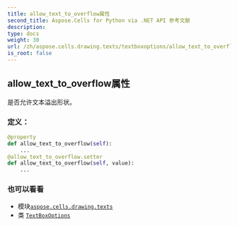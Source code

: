 ```yaml
---
title: allow_text_to_overflow属性
second_title: Aspose.Cells for Python via .NET API 参考文献
description:
type: docs
weight: 30
url: /zh/aspose.cells.drawing.texts/textboxoptions/allow_text_to_overflow/
is_root: false
---
```

## allow_text_to_overflow属性

是否允许文本溢出形状。
### 定义：
```python
@property
def allow_text_to_overflow(self):
    ...
@allow_text_to_overflow.setter
def allow_text_to_overflow(self, value):
    ...
```

### 也可以看看
* 模块[`aspose.cells.drawing.texts`](../../)
* 类 [`TextBoxOptions`](/cells/python-net/zh/aspose.cells.drawing.texts/textboxoptions)
